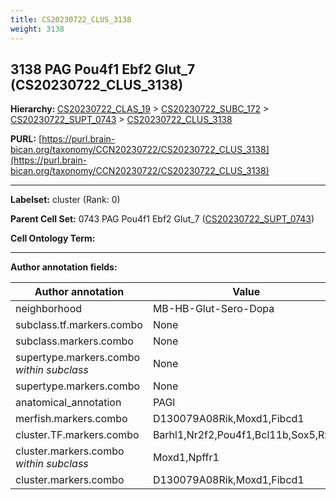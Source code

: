 ```yaml
---
title: CS20230722_CLUS_3138
weight: 3138
---
```

## 3138 PAG Pou4f1 Ebf2 Glut_7 (CS20230722_CLUS_3138)
<b>Hierarchy: </b>
[CS20230722_CLAS_19](../CS20230722_CLAS_19) >
[CS20230722_SUBC_172](../CS20230722_SUBC_172) >
[CS20230722_SUPT_0743](../CS20230722_SUPT_0743) >
[CS20230722_CLUS_3138](../CS20230722_CLUS_3138)

**PURL:** [https://purl.brain-bican.org/taxonomy/CCN20230722/CS20230722_CLUS_3138](https://purl.brain-bican.org/taxonomy/CCN20230722/CS20230722_CLUS_3138)

---


**Labelset:** cluster (Rank: 0)

**Parent Cell Set:** 0743 PAG Pou4f1 Ebf2 Glut_7 ([CS20230722_SUPT_0743](../CS20230722_SUPT_0743))



**Cell Ontology Term:** 

[MARKER GENES.]: #


---

[TRANSFERRED ANNOTATIONS.]: #


[AUTHOR ANNOTATION FIELDS.]: #


**Author annotation fields:**

| Author annotation | Value |
|-------------------|-------|
|neighborhood|MB-HB-Glut-Sero-Dopa|
|subclass.tf.markers.combo|None|
|subclass.markers.combo|None|
|supertype.markers.combo _within subclass_|None|
|supertype.markers.combo|None|
|anatomical_annotation|PAGl|
|merfish.markers.combo|D130079A08Rik,Moxd1,Fibcd1|
|cluster.TF.markers.combo|Barhl1,Nr2f2,Pou4f1,Bcl11b,Sox5,Rxrg|
|cluster.markers.combo _within subclass_|Moxd1,Npffr1|
|cluster.markers.combo|D130079A08Rik,Moxd1,Fibcd1|
